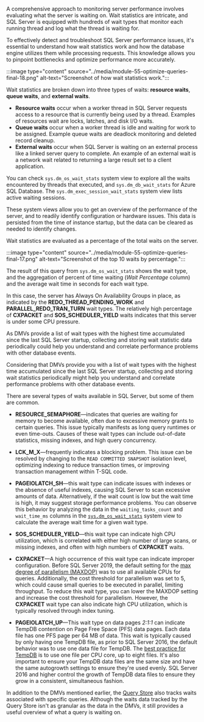 A comprehensive approach to monitoring server performance involves evaluating what the server is waiting on. Wait statistics are intricate, and SQL Server is equipped with hundreds of wait types that monitor each running thread and log what the thread is waiting for.

To effectively detect and troubleshoot SQL Server performance issues, it's essential to understand how wait statistics work and how the database engine utilizes them while processing requests. This knowledge allows you to pinpoint bottlenecks and optimize performance more accurately.

:::image type="content" source="../media/module-55-optimize-queries-final-18.png" alt-text="Screenshot of how wait statistics work.":::

Wait statistics are broken down into three types of waits: **resource waits**, **queue waits**, and **external waits**.

- **Resource waits** occur when a worker thread in SQL Server requests access to a resource that is currently being used by a thread. Examples of resources wait are locks, latches, and disk I/O waits.
- **Queue waits** occur when a worker thread is idle and waiting for work to be assigned. Example queue waits are deadlock monitoring and deleted record cleanup.
- **External waits** occur when SQL Server is waiting on an external process like a linked server query to complete. An example of an external wait is a network wait related to returning a large result set to a client application.

You can check `sys.dm_os_wait_stats` system view to explore all the waits encountered by threads that executed, and `sys.dm_db_wait_stats` for Azure SQL Database. The `sys.dm_exec_session_wait_stats` system view lists active waiting sessions.

These system views allow you to get an overview of the performance of the server, and to readily identify configuration or hardware issues. This data is persisted from the time of instance startup, but the data can be cleared as needed to identify changes.

Wait statistics are evaluated as a percentage of the total waits on the server.

:::image type="content" source="../media/module-55-optimize-queries-final-17.png" alt-text="Screenshot of the top 10 waits by percentage.":::

The result of this query from `sys.dm_os_wait_stats` shows the wait type, and the aggregation of percent of time waiting (*Wait Percentage* column) and the average wait time in seconds for each wait type.

In this case, the server has Always On Availability Groups in place, as indicated by the **REDO_THREAD_PENDING_WORK** and **PARALLEL_REDO_TRAN_TURN** wait types. The relatively high percentage of **CXPACKET** and **SOS_SCHEDULER_YIELD** waits indicates that this server is under some CPU pressure.

As DMVs provide a list of wait types with the highest time accumulated since the last SQL Server startup, collecting and storing wait statistic data periodically could help you understand and correlate performance problems with other database events.

Considering that DMVs provide you with a list of wait types with the highest time accumulated since the last SQL Server startup, collecting and storing wait statistics periodically might help you understand and correlate performance problems with other database events.

There are several types of waits available in SQL Server, but some of them are common.

- **RESOURCE_SEMAPHORE**—indicates that queries are waiting for memory to become available, often due to excessive memory grants to certain queries. This issue typically manifests as long query runtimes or even time-outs. Causes of these wait types can include out-of-date statistics, missing indexes, and high query concurrency.

- **LCK_M_X**—frequently indicates a blocking problem. This issue can be resolved by changing to the `READ COMMITTED SNAPSHOT` isolation level, optimizing indexing to reduce transaction times, or improving transaction management within T-SQL code.

- **PAGEIOLATCH_SH**—this wait type can indicate issues with indexes or the absence of useful indexes, causing SQL Server to scan excessive amounts of data. Alternatively, if the wait count is low but the wait time is high, it may suggest storage performance problems. You can observe this behavior by analyzing the data in the `waiting_tasks_count` and `wait_time_ms` columns in the [`sys.dm_os_wait_stats`](/sql/relational-databases/system-dynamic-management-views/sys-dm-os-wait-stats-transact-sql) system view to calculate the average wait time for a given wait type.

- **SOS_SCHEDULER_YIELD**—this wait type can indicate high CPU utilization, which is correlated with either high number of large scans, or missing indexes, and often with high numbers of **CXPACKET** waits.

- **CXPACKET**—A high occurrence of this wait type can indicate improper configuration. Before SQL Server 2019, the default setting for the [max degree of parallelism (MAXDOP)](/en-us/azure/azure-sql/database/configure-max-degree-of-parallelism) was to use all available CPUs for queries. Additionally, the cost threshold for parallelism was set to 5, which could cause small queries to be executed in parallel, limiting throughput. To reduce this wait type, you can lower the MAXDOP setting and increase the cost threshold for parallelism. However, the **CXPACKET** wait type can also indicate high CPU utilization, which is typically resolved through index tuning.

- **PAGEIOLATCH_UP**—This wait type on data pages *2:1:1* can indicate TempDB contention on Page Free Space (PFS) data pages. Each data file has one PFS page per 64 MB of data. This wait is typically caused by only having one TempDB file, as prior to SQL Server 2016, the default behavior was to use one data file for TempDB. The [best practice for TempDB](/sql/relational-databases/databases/tempdb-database) is to use one file per CPU core, up to eight files. It's also important to ensure your TempDB data files are the same size and have the same autogrowth settings to ensure they're used evenly. SQL Server 2016 and higher control the growth of TempDB data files to ensure they grow in a consistent, simultaneous fashion.

In addition to the DMVs mentioned earlier, the [Query Store](/sql/relational-databases/performance/manage-the-query-store) also tracks waits associated with specific queries. Although the waits data tracked by the Query Store isn't as granular as the data in the DMVs, it still provides a useful overview of what a query is waiting on.
